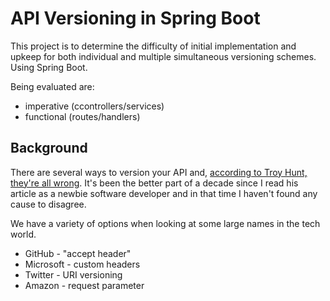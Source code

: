 
# API Versioning in Spring Boot

This project is to determine the difficulty of initial implementation and upkeep for both individual and multiple simultaneous versioning schemes. Using Spring Boot.

Being evaluated are:
* imperative (ccontrollers/services)
* functional (routes/handlers)





## Background

There are several ways to version your API and, [according to Troy Hunt, they're all wrong](https://www.troyhunt.com/your-api-versioning-is-wrong-which-is). It's been the better part of a decade since I read his article as a newbie software developer and in that time I haven't found any cause to disagree.

We have a variety of options when looking at some large names in the tech world.

* GitHub    - "accept header"
* Microsoft - custom headers
* Twitter   - URI versioning
* Amazon    - request parameter


